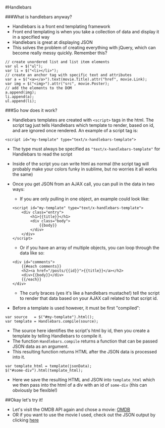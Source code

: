 #Handlebars

###What is handlebars anyway?
* Handlebars is a front end templating framework
* Front end templating is when you take a collection of data and display it in a specified way
* Handlebars is great at displaying JSON
* This solves the problem of creating everything with jQuery, which can become really messy quickly. Remember this?

```
// create unordered list and list item elements
var ul = $("ul");                                                                                                           
var li = $("<li></li>");                                                                                                    
// create an anchor tag with specific text and attributes 
var a = $("<a></a>").text(movie.Title).attr("href", movie.Link);                                                            
var img = $("<img>").attr("src", movie.Poster);                                                                             
// add the elements to the DOM
a.append(img);                                                                                                              
li.append(a);                                                                                                               
ul.append(li);
```

###So how does it work?
*	Handlebars templates are created with `<script>` tags in the html. The script tag just tells Handlebars which template to render, based on id, and are ignored once rendered. An example of a script tag is:

```
<script id="my-template" type="text/x-handlebars-template">
```
* The type must always be specified as `"text/x-handlebars-template"` for Handlebars to read the script
* Inside of the script you can write html as normal (the script tag will probably make your colors funky in sublime, but no worries it all works the same)
* Once you get JSON from an AJAX call, you can pull in the data in two ways:
	* If you are only pulling in one object, an example could look like:
	
	```
	<script id="my-template" type="text/x-handlebars-template">
    	<div class="entry">
        	<h1>{{title}}</h1>
        	<div class="body">
            	{{body}}
        	</div>
    	</div>
	</script>
	```
	*	Or if you have an array of multiple objects, you can loop through the data like so:
	
	```
	<div id="comments">
    	{{#each comments}}
        <h2><a href="/posts/{{id}}">{{title}}</a></h2>
        <div>{{body}}</div>
    	{{/each}}
	</div>
	```
	*	The curly braces (yes it's like a handlebars mustache!) tell the script to render that data based on your AJAX call related to that script id. 
*	Before a template is used however, it must be first "compiled":

```
var source   = $("#my-template").html();
var template = Handlebars.compile(source);
```
*	The source here identifies the script's html by id, then you create a template by telling Handlebars to compile it.
* The function `Handlebars.compile` returns a function that can be passed JSON data as an argument.
* This resulting function returns HTML after the JSON data is processed into it.

```
var template_html = template(jsonData);
$("#some-div").html(template_html);
```
* Here we save the resulting HTML and JSON into `template_html` which we then pass into the html of a div with an id of `some-div` (this can obviously be flexible!)

##Okay let's try it!
* Let's visit the OMDB API again and chose a movie: [OMDB](http://www.omdbapi.com/)
* OR if you want to use the movie I used, check out the JSON output by clicking [here](http://www.omdbapi.com/?t=guardians+of+the+galaxy&y=2014&plot=full&r=json) 
	